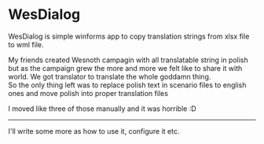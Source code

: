 # WesDialog

<p>WesDialog is simple winforms app to copy translation strings from xlsx file to wml file.<p/>
<p>My friends created Wesnoth campagin with all translatable string in polish but as the campaign grew the more and more we felt like to share it with world. We got translator to translate the whole goddamn thing. 
<br>So the only thing left was to replace polish text in scenario files to english ones and move polish into proper translation files</p>
<p>I moved like three of those manually and it was horrible :D</p>
<hr>
<p>I'll write some more as how to use it, configure it etc.</p>
